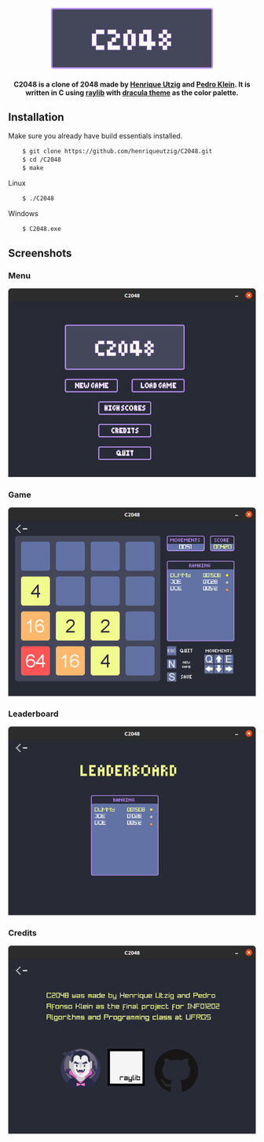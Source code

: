 <p align="center">
  <img src="src/resources/textures/logo.png" alt="Screenshot"/>
</p>

<div align="center">
    <h4>
        C2048 is a clone of 2048 made by <a href="https://github.com/henriqueutzig">Henrique Utzig</a> and <a href="https://github.com/PedroKlein">Pedro Klein</a>. It is written in C using <a href="https://raylib.com/">raylib</a> with <a href="https://draculatheme.com/">dracula theme</a> as the color palette.
    </h4>
</div>

## Installation
Make sure you already have build essentials installed.
```bash
    $ git clone https://github.com/henriqueutzig/C2048.git
    $ cd /C2048
    $ make
```
Linux
```bash
    $ ./C2048
```
Windows
```bash
    $ C2048.exe
```

## Screenshots
### Menu
<p align="center">
  <img src="src/resources/screenshots/mainMenu.png" alt="Screenshot"/>
</p>

### Game
<p align="center">
  <img src="src/resources/screenshots/loadGame.png"  alt="Screenshot"/>
</p>

### Leaderboard
<p align="center">
  <img src="src/resources/screenshots/highScoresScene.png" alt="Screenshot"/>
</p>

### Credits
<p align="center">
  <img src="src/resources/screenshots/creditsScene.png" alt="Screenshot"/>
</p>